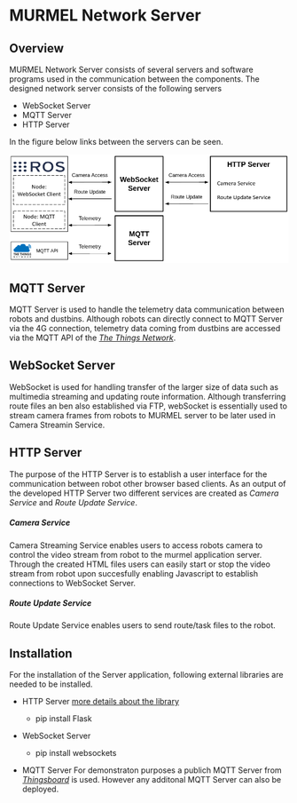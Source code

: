 
# MURMEL Network Server

## Overview
MURMEL Network Server consists of several servers and software programs used in the communication between the components.
The designed network server consists of the following servers
- WebSocket Server
- MQTT Server
- HTTP Server

In the figure below links between the servers can be seen.

<img src="../images/murmel_servers_overview2.png" alt =" asda" > 


## MQTT Server
MQTT Server is used to handle the telemetry data communication between robots and dustbins. Although robots can directly connect to MQTT Server via the 4G connection, telemetry data coming from dustbins are accessed via the MQTT API of the *[The Things Network](https://www.thethingsnetwork.org/docs/applications/mqtt/api/)*.

## WebSocket Server
WebSocket is used for handling transfer of the larger size of data such as multimedia streaming and updating route information. Although transferring route files an ben also established via FTP, webSocket is essentially used to stream camera frames from robots to MURMEL server to be later used in Camera Streamin Service.


## HTTP Server
The purpose of the HTTP Server is to establish a user interface for the communication between robot other browser based clients. As an output of the developed HTTP Server two different services are created as *Camera Service* and *Route Update Service*.

##### Camera Service
Camera Streaming Service enables users to access robots camera to control the video stream from robot to the murmel application server. Through the created HTML files users can easily start or stop the video stream from robot upon succesfully enabling Javascript to establish connections to WebSocket Server.


##### Route Update Service
Route Update Service enables users to send route/task files to the robot.


## Installation
For the installation of the Server application, following external libraries are needed to be installed.
- HTTP Server [more details about the library](https://pypi.org/project/Flask/)
  - pip install Flask

- WebSocket Server
  - pip install websockets

- MQTT Server
For demonstraton purposes a publich MQTT Server from [*Thingsboard*](https://thingsboard.io) is used. However any additonal MQTT Server can also be deployed.
  



